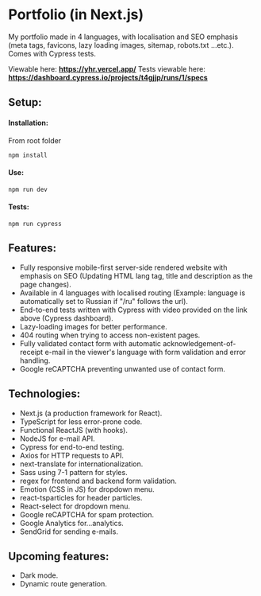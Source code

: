 # Portfolio (in Next.js)

My portfolio made in 4 languages, with localisation and SEO emphasis (meta tags, favicons, lazy loading images, sitemap, robots.txt ...etc.). Comes with Cypress tests.

Viewable here: **https://yhr.vercel.app/**
Tests viewable here: **https://dashboard.cypress.io/projects/t4gjjp/runs/1/specs**

## Setup:

#### Installation:

From root folder

```
npm install
```

#### Use:

```
npm run dev
```

#### Tests:

```
npm run cypress
```

## Features:

- Fully responsive mobile-first server-side rendered website with emphasis on SEO (Updating HTML lang tag, title and description as the page changes).
- Available in 4 languages with localised routing (Example: language is automatically set to Russian if "/ru" follows the url).
- End-to-end tests written with Cypress with video provided on the link above (Cypress dashboard).
- Lazy-loading images for better performance.
- 404 routing when trying to access non-existent pages.
- Fully validated contact form with automatic acknowledgement-of-receipt e-mail in the viewer's language with form validation and error handling.
- Google reCAPTCHA preventing unwanted use of contact form.

## Technologies:

- Next.js (a production framework for React).
- TypeScript for less error-prone code.
- Functional ReactJS (with hooks).
- NodeJS for e-mail API.
- Cypress for end-to-end testing.
- Axios for HTTP requests to API.
- next-translate for internationalization.
- Sass using 7-1 pattern for styles.
- regex for frontend and backend form validation.
- Emotion (CSS in JS) for dropdown menu.
- react-tsparticles for header particles.
- React-select for dropdown menu.
- Google reCAPTCHA for spam protection.
- Google Analytics for...analytics.
- SendGrid for sending e-mails.

## Upcoming features:

- Dark mode.
- Dynamic route generation.
